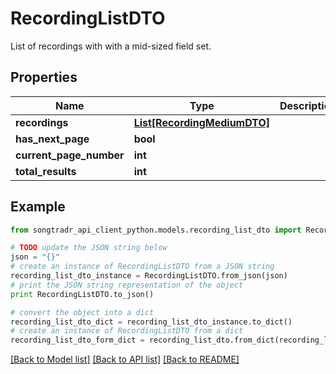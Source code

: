 # RecordingListDTO

List of recordings with with a mid-sized field set.

## Properties

Name | Type | Description | Notes
------------ | ------------- | ------------- | -------------
**recordings** | [**List[RecordingMediumDTO]**](RecordingMediumDTO.md) |  | 
**has_next_page** | **bool** |  | 
**current_page_number** | **int** |  | 
**total_results** | **int** |  | 

## Example

```python
from songtradr_api_client_python.models.recording_list_dto import RecordingListDTO

# TODO update the JSON string below
json = "{}"
# create an instance of RecordingListDTO from a JSON string
recording_list_dto_instance = RecordingListDTO.from_json(json)
# print the JSON string representation of the object
print RecordingListDTO.to_json()

# convert the object into a dict
recording_list_dto_dict = recording_list_dto_instance.to_dict()
# create an instance of RecordingListDTO from a dict
recording_list_dto_form_dict = recording_list_dto.from_dict(recording_list_dto_dict)
```
[[Back to Model list]](../README.md#documentation-for-models) [[Back to API list]](../README.md#documentation-for-api-endpoints) [[Back to README]](../README.md)


